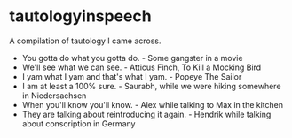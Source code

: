 # tautologyinspeech
A compilation of tautology I came across.

- You gotta do what you gotta do. - Some gangster in a movie
- We'll see what we can see. - Atticus Finch, To Kill a Mocking Bird
- I yam what I yam and that's what I yam. - Popeye The Sailor
- I am at least a 100% sure. - Saurabh, while we were hiking somewhere in Niedersachsen
- When you'll know you'll know. - Alex while talking to Max in the kitchen
- They are talking about reintroducing it again. - Hendrik while talking about conscription in Germany
